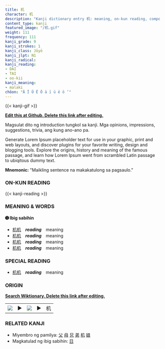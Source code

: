 ```yaml
---
title: 机
character: 机
description: "Kanji dictionary entry 机: meaning, on-kun reading, compounds, origin, related kanji"
content_type: kanji
featured_image: "/机.gif"
weight: 111
frequency: 111
kanji_grade: 9
kanji_strokes: 1
kanji_class: Jōyō
kanji_jlpt: N1
kanji_radical: 
kanji_reading: 
- DAI
- TAI
- oo-kii
kanji_meaning:
- malaki
chōon: "Ā Ī Ū Ē Ō ā ī ū ē ō ’"
---
```

[//]: # (Don't edit the line below. Kanji animated GIF code is automatically generated.)
{{< kanji-gif >}}

[//]: # (Edit below this line.)

**[Edit this at Github. Delete this link after editing.](https://github.com/tim0g/tim/tree/main/content/kanji/机/index.md)**

Magsulat dito ng introduction tungkol sa kanji. Mga opinions, impressions, suggestions, trivia, ang kung ano-ano pa.

Generate Lorem Ipsum placeholder text for use in your graphic, print and web layouts, and discover plugins for your favorite writing, design and blogging tools. Explore the origins, history and meaning of the famous passage, and learn how Lorem Ipsum went from scrambled Latin passage to ubiqitous dummy text.
 
**Mnemonic:** "Maikling sentence na makakatulong sa pagsaulo."

### ON-KUN READING

[//]: # (Don't edit the line below. ON-KUN READING code is automatically generated.)
{{< kanji-reading >}}

### MEANING & WORDS

#### ➊ **Ibig sabihin**
  - [机](../机)[机](../机)　***reading***　meaning
  - [机](../机)[机](../机)　***reading***　meaning
  - [机](../机)[机](../机)　***reading***　meaning
  - [机](../机)[机](../机)　***reading***　meaning

### SPECIAL READING
  - [机](../机)[机](../机)　***reading***　meaning

### ORIGIN

**[Search Wiktionary. Delete this link after editing.](https://wiktionary.org/wiki/机)**
<table class="kanji-table"><tr><td>
<img src="60px-机-bronze.svg.png">
</td><td>▶</td><td>
<img src="60px-机-oracle.svg.png">
</td><td>▶</td>
<td class="kanji-origin">机</td>
</tr></table>

### RELATED KANJI
- Miyembro ng pamilya: [父](../父) [母](../母) [兄](../兄) [弟](../弟) [机](../机) [娘](../娘)
- Magkatulad ng ibig sabihin: [日](../日)
